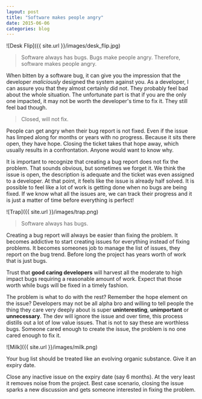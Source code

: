 ```yaml
---
layout: post
title: "Software makes people angry"
date: 2015-06-06
categories: blog
---
```


![Desk Flip]({{ site.url }}/images/desk_flip.jpg)

>Software always has bugs. Bugs make people angry. Therefore, software makes people angry.

When bitten by a software bug, it can give you the impression that the developer *maliciously* designed the system against you. As a developer, I can assure you that they almost certainly did not. They probably feel bad about the whole situation. The unfortunate part is that if you are the only one impacted, it may not be worth the developer's time to fix it. They still feel bad though.

>Closed, will not fix.

People can get angry when their bug report is not fixed. Even if the issue has limped along for months or years with no progress. Because it sits there open, they have hope. Closing the ticket takes that hope away, which usually results in a confrontation. Anyone would want to know why.

It is important to recognize that creating a bug report does not fix the problem. That sounds obvious, but sometimes we forget it. We think the issue is open, the description is adequate and the ticket was even assigned to a developer. At that point, it feels like the issue is already half solved. It is possible to feel like a lot of work is getting done when no bugs are being fixed. If we know what all the issues are, we can track their progress and it is just a matter of time before everything is perfect!

![Trap]({{ site.url }}/images/trap.png)

>Software always has bugs.

Creating a bug report will always be easier than fixing the problem. It becomes addictive to start creating issues for everything instead of fixing problems. It becomes someones job to manage the list of issues, they report on the bug trend. Before long the project has years worth of work that is just bugs.

Trust that **good caring developers** will harvest all the moderate to high impact bugs requiring a reasonable amount of work. Expect that those worth while bugs will be fixed in a timely fashion.

The problem is what to do with the rest? Remember the hope element on the issue? Developers may not be all alpha bro and willing to tell people the thing they care very deeply about is super **uninteresting**, **unimportant** or **unnecessary**. The dev will ignore the issue and over time, this process distills out a lot of low value issues. That is not to say these are worthless bugs. Someone cared enough to create the issue, the problem is no one cared enough to fix it.

![Milk]({{ site.url }}/images/milk.png)

Your bug list should be treated like an evolving organic substance. Give it an expiry date.

Close any inactive issue on the expiry date (say 6 months). At the very least it removes noise from the project. Best case scenario, closing the issue sparks a new discussion and gets someone interested in fixing the problem.
